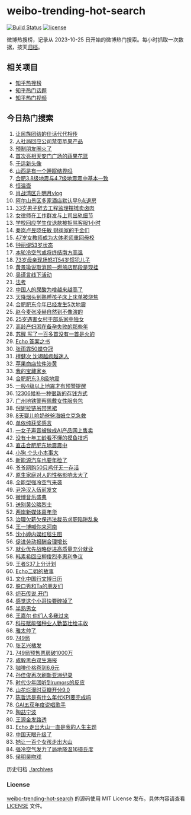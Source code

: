 # weibo-trending-hot-search

[![Build Status](https://github.com/justjavac/weibo-trending-hot-search/workflows/ci/badge.svg?branch=master)](https://github.com/justjavac/weibo-trending-hot-search/actions)
[![license](https://img.shields.io/github/license/justjavac/weibo-trending-hot-search)](https://github.com/justjavac/weibo-trending-hot-search/blob/master/LICENSE)

微博热搜榜，记录从 2023-10-25 日开始的微博热门搜索。每小时抓取一次数据，按天[归档](./archives)。

## 相关项目

- [知乎热搜榜](https://github.com/justjavac/zhihu-trending-top-search)
- [知乎热门话题](https://github.com/justjavac/zhihu-trending-hot-questions)
- [知乎热门视频](https://github.com/justjavac/zhihu-trending-hot-video)

## 今日热门搜索

<!-- BEGIN -->
<!-- 最后更新时间 Thu Sep 26 2024 07:21:44 GMT+0800 (China Standard Time) -->

1. [让民族团结的佳话代代相传](https://s.weibo.com//weibo?q=%23%E8%AE%A9%E6%B0%91%E6%97%8F%E5%9B%A2%E7%BB%93%E7%9A%84%E4%BD%B3%E8%AF%9D%E4%BB%A3%E4%BB%A3%E7%9B%B8%E4%BC%A0%23&Refer=new_time)
1. [人社局回应公司禁带苹果产品](https://s.weibo.com//weibo?q=%23%E4%BA%BA%E7%A4%BE%E5%B1%80%E5%9B%9E%E5%BA%94%E5%85%AC%E5%8F%B8%E7%A6%81%E5%B8%A6%E8%8B%B9%E6%9E%9C%E4%BA%A7%E5%93%81%23&t=31&band_rank=2&Refer=top)
1. [预制朋友圈火了](https://s.weibo.com//weibo?q=%E9%A2%84%E5%88%B6%E6%9C%8B%E5%8F%8B%E5%9C%88%E7%81%AB%E4%BA%86&t=31&band_rank=2&Refer=top)
1. [首次亮相天安门广场的蔬果花篮](https://s.weibo.com//weibo?q=%23%E9%A6%96%E6%AC%A1%E4%BA%AE%E7%9B%B8%E5%A4%A9%E5%AE%89%E9%97%A8%E5%B9%BF%E5%9C%BA%E7%9A%84%E8%94%AC%E6%9E%9C%E8%8A%B1%E7%AF%AE%23&t=31&band_rank=3&Refer=top)
1. [于适新头像](https://s.weibo.com//weibo?q=%E4%BA%8E%E9%80%82%E6%96%B0%E5%A4%B4%E5%83%8F&t=31&band_rank=4&Refer=top)
1. [山西是有一个睡眠结界吗](https://s.weibo.com//weibo?q=%23%E5%B1%B1%E8%A5%BF%E6%98%AF%E6%9C%89%E4%B8%80%E4%B8%AA%E7%9D%A1%E7%9C%A0%E7%BB%93%E7%95%8C%E5%90%97%23&t=31&band_rank=5&Refer=top)
1. [合肥3.8级地震与4.7级地震震中基本一致](https://s.weibo.com//weibo?q=%23%E5%90%88%E8%82%A53.8%E7%BA%A7%E5%9C%B0%E9%9C%87%E4%B8%8E4.7%E7%BA%A7%E5%9C%B0%E9%9C%87%E9%9C%87%E4%B8%AD%E5%9F%BA%E6%9C%AC%E4%B8%80%E8%87%B4%23&t=31&band_rank=7&Refer=top)
1. [恒温壶](https://s.weibo.com//weibo?q=%E6%81%92%E6%B8%A9%E5%A3%B6&t=31&band_rank=35&Refer=top)
1. [肖战湾区升明月vlog](https://s.weibo.com//weibo?q=%23%E8%82%96%E6%88%98%E6%B9%BE%E5%8C%BA%E5%8D%87%E6%98%8E%E6%9C%88vlog%23&t=31&band_rank=8&Refer=top)
1. [阿尔山景区多家酒店默认早9点退房](https://s.weibo.com//weibo?q=%23%E9%98%BF%E5%B0%94%E5%B1%B1%E6%99%AF%E5%8C%BA%E5%A4%9A%E5%AE%B6%E9%85%92%E5%BA%97%E9%BB%98%E8%AE%A4%E6%97%A99%E7%82%B9%E9%80%80%E6%88%BF%23&t=31&band_rank=16&Refer=top)
1. [33岁男子辞去工程监理摆摊卖卤肉](https://s.weibo.com//weibo?q=%2333%E5%B2%81%E7%94%B7%E5%AD%90%E8%BE%9E%E5%8E%BB%E5%B7%A5%E7%A8%8B%E7%9B%91%E7%90%86%E6%91%86%E6%91%8A%E5%8D%96%E5%8D%A4%E8%82%89%23&t=31&band_rank=10&Refer=top)
1. [女律师在工作群发与上司出轨细节](https://s.weibo.com//weibo?q=%23%E5%A5%B3%E5%BE%8B%E5%B8%88%E5%9C%A8%E5%B7%A5%E4%BD%9C%E7%BE%A4%E5%8F%91%E4%B8%8E%E4%B8%8A%E5%8F%B8%E5%87%BA%E8%BD%A8%E7%BB%86%E8%8A%82%23&t=31&band_rank=11&Refer=top)
1. [学校回应学生仅退款被拒骂客服1小时](https://s.weibo.com//weibo?q=%23%E5%AD%A6%E6%A0%A1%E5%9B%9E%E5%BA%94%E5%AD%A6%E7%94%9F%E4%BB%85%E9%80%80%E6%AC%BE%E8%A2%AB%E6%8B%92%E9%AA%82%E5%AE%A2%E6%9C%8D1%E5%B0%8F%E6%97%B6%23&t=31&band_rank=12&Refer=top)
1. [秦岚卢昱晓任敏 财阀家的千金们](https://s.weibo.com//weibo?q=%E7%A7%A6%E5%B2%9A%E5%8D%A2%E6%98%B1%E6%99%93%E4%BB%BB%E6%95%8F%20%E8%B4%A2%E9%98%80%E5%AE%B6%E7%9A%84%E5%8D%83%E9%87%91%E4%BB%AC&t=31&band_rank=13&Refer=top)
1. [47岁女教师成为大体老师重回母校](https://s.weibo.com//weibo?q=%2347%E5%B2%81%E5%A5%B3%E6%95%99%E5%B8%88%E6%88%90%E4%B8%BA%E5%A4%A7%E4%BD%93%E8%80%81%E5%B8%88%E9%87%8D%E5%9B%9E%E6%AF%8D%E6%A0%A1%23&t=31&band_rank=9&Refer=top)
1. [钟丽缇53岁状态](https://s.weibo.com//weibo?q=%E9%92%9F%E4%B8%BD%E7%BC%8753%E5%B2%81%E7%8A%B6%E6%80%81&t=31&band_rank=15&Refer=top)
1. [本轮冷空气或将终结南方高温](https://s.weibo.com//weibo?q=%23%E6%9C%AC%E8%BD%AE%E5%86%B7%E7%A9%BA%E6%B0%94%E6%88%96%E5%B0%86%E7%BB%88%E7%BB%93%E5%8D%97%E6%96%B9%E9%AB%98%E6%B8%A9%23&t=31&band_rank=10&Refer=top)
1. [73岁母亲现场怒打54岁惯犯儿子](https://s.weibo.com//weibo?q=%2373%E5%B2%81%E6%AF%8D%E4%BA%B2%E7%8E%B0%E5%9C%BA%E6%80%92%E6%89%9354%E5%B2%81%E6%83%AF%E7%8A%AF%E5%84%BF%E5%AD%90%23&t=31&band_rank=15&Refer=top)
1. [黄景瑜说取消顾一燃旅店那段是现挂](https://s.weibo.com//weibo?q=%E9%BB%84%E6%99%AF%E7%91%9C%E8%AF%B4%E5%8F%96%E6%B6%88%E9%A1%BE%E4%B8%80%E7%87%83%E6%97%85%E5%BA%97%E9%82%A3%E6%AE%B5%E6%98%AF%E7%8E%B0%E6%8C%82&t=31&band_rank=17&Refer=top)
1. [吴谨言线下活动](https://s.weibo.com//weibo?q=%E5%90%B4%E8%B0%A8%E8%A8%80%E7%BA%BF%E4%B8%8B%E6%B4%BB%E5%8A%A8&t=31&band_rank=5&Refer=top)
1. [法考](https://s.weibo.com//weibo?q=%E6%B3%95%E8%80%83&t=31&band_rank=1&Refer=top)
1. [中国人的尿酸为啥越来越高了](https://s.weibo.com//weibo?q=%23%E4%B8%AD%E5%9B%BD%E4%BA%BA%E7%9A%84%E5%B0%BF%E9%85%B8%E4%B8%BA%E5%95%A5%E8%B6%8A%E6%9D%A5%E8%B6%8A%E9%AB%98%E4%BA%86%23&t=31&band_rank=21&Refer=top)
1. [天降烟头到熟睡孩子床上床单被烧焦](https://s.weibo.com//weibo?q=%23%E5%A4%A9%E9%99%8D%E7%83%9F%E5%A4%B4%E5%88%B0%E7%86%9F%E7%9D%A1%E5%AD%A9%E5%AD%90%E5%BA%8A%E4%B8%8A%E5%BA%8A%E5%8D%95%E8%A2%AB%E7%83%A7%E7%84%A6%23&t=31&band_rank=27&Refer=top)
1. [合肥肥东今年已经发生5次地震](https://s.weibo.com//weibo?q=%23%E5%90%88%E8%82%A5%E8%82%A5%E4%B8%9C%E4%BB%8A%E5%B9%B4%E5%B7%B2%E7%BB%8F%E5%8F%91%E7%94%9F5%E6%AC%A1%E5%9C%B0%E9%9C%87%23&t=31&band_rank=8&Refer=top)
1. [赵今麦张凌赫自然到不像演的](https://s.weibo.com//weibo?q=%E8%B5%B5%E4%BB%8A%E9%BA%A6%E5%BC%A0%E5%87%8C%E8%B5%AB%E8%87%AA%E7%84%B6%E5%88%B0%E4%B8%8D%E5%83%8F%E6%BC%94%E7%9A%84&t=31&band_rank=14&Refer=top)
1. [25岁遇害女村干部系家中独女](https://s.weibo.com//weibo?q=%2325%E5%B2%81%E9%81%87%E5%AE%B3%E5%A5%B3%E6%9D%91%E5%B9%B2%E9%83%A8%E7%B3%BB%E5%AE%B6%E4%B8%AD%E7%8B%AC%E5%A5%B3%23&t=31&band_rank=28&Refer=top)
1. [高龄产妇困在备孕失败的那些年](https://s.weibo.com//weibo?q=%23%E9%AB%98%E9%BE%84%E4%BA%A7%E5%A6%87%E5%9B%B0%E5%9C%A8%E5%A4%87%E5%AD%95%E5%A4%B1%E8%B4%A5%E7%9A%84%E9%82%A3%E4%BA%9B%E5%B9%B4%23&t=31&band_rank=39&Refer=top)
1. [苏醒 写了一百多首没有一首是火的](https://s.weibo.com//weibo?q=%E8%8B%8F%E9%86%92%20%E5%86%99%E4%BA%86%E4%B8%80%E7%99%BE%E5%A4%9A%E9%A6%96%E6%B2%A1%E6%9C%89%E4%B8%80%E9%A6%96%E6%98%AF%E7%81%AB%E7%9A%84&t=31&band_rank=20&Refer=top)
1. [Echo 答案之书](https://s.weibo.com//weibo?q=Echo%20%E7%AD%94%E6%A1%88%E4%B9%8B%E4%B9%A6&t=31&band_rank=13&Refer=top)
1. [张雨霏50蝶夺冠](https://s.weibo.com//weibo?q=%23%E5%BC%A0%E9%9B%A8%E9%9C%8F50%E8%9D%B6%E5%A4%BA%E5%86%A0%23&t=31&band_rank=26&Refer=top)
1. [檀健次 沈翊越疯越迷人](https://s.weibo.com//weibo?q=%E6%AA%80%E5%81%A5%E6%AC%A1%20%E6%B2%88%E7%BF%8A%E8%B6%8A%E7%96%AF%E8%B6%8A%E8%BF%B7%E4%BA%BA&t=31&band_rank=49&Refer=top)
1. [苹果商店软件涉黄](https://s.weibo.com//weibo?q=%23%E8%8B%B9%E6%9E%9C%E5%95%86%E5%BA%97%E8%BD%AF%E4%BB%B6%E6%B6%89%E9%BB%84%23&t=31&band_rank=6&Refer=top)
1. [我的宝藏家乡](https://s.weibo.com//weibo?q=%23%E6%88%91%E7%9A%84%E5%AE%9D%E8%97%8F%E5%AE%B6%E4%B9%A1%23&t=31&band_rank=22&Refer=top)
1. [合肥肥东3.8级地震](https://s.weibo.com//weibo?q=%23%E5%90%88%E8%82%A5%E8%82%A5%E4%B8%9C3.8%E7%BA%A7%E5%9C%B0%E9%9C%87%23&t=31&band_rank=24&Refer=top)
1. [一般4级以上地震才有预警提醒](https://s.weibo.com//weibo?q=%23%E4%B8%80%E8%88%AC4%E7%BA%A7%E4%BB%A5%E4%B8%8A%E5%9C%B0%E9%9C%87%E6%89%8D%E6%9C%89%E9%A2%84%E8%AD%A6%E6%8F%90%E9%86%92%23&t=31&band_rank=23&Refer=top)
1. [12306候补一种很新的存钱方式](https://s.weibo.com//weibo?q=%2312306%E5%80%99%E8%A1%A5%E4%B8%80%E7%A7%8D%E5%BE%88%E6%96%B0%E7%9A%84%E5%AD%98%E9%92%B1%E6%96%B9%E5%BC%8F%23&t=31&band_rank=21&Refer=top)
1. [广州地铁警察佩戴女性服务包](https://s.weibo.com//weibo?q=%23%E5%B9%BF%E5%B7%9E%E5%9C%B0%E9%93%81%E8%AD%A6%E5%AF%9F%E4%BD%A9%E6%88%B4%E5%A5%B3%E6%80%A7%E6%9C%8D%E5%8A%A1%E5%8C%85%23&t=31&band_rank=34&Refer=top)
1. [倪妮拉链吊带黑裙](https://s.weibo.com//weibo?q=%E5%80%AA%E5%A6%AE%E6%8B%89%E9%93%BE%E5%90%8A%E5%B8%A6%E9%BB%91%E8%A3%99&t=31&band_rank=29&Refer=top)
1. [8天婴儿呛奶爸爸海姆立克急救](https://s.weibo.com//weibo?q=%238%E5%A4%A9%E5%A9%B4%E5%84%BF%E5%91%9B%E5%A5%B6%E7%88%B8%E7%88%B8%E6%B5%B7%E5%A7%86%E7%AB%8B%E5%85%8B%E6%80%A5%E6%95%91%23&t=31&band_rank=22&Refer=top)
1. [单依纯获奖感言](https://s.weibo.com//weibo?q=%E5%8D%95%E4%BE%9D%E7%BA%AF%E8%8E%B7%E5%A5%96%E6%84%9F%E8%A8%80&t=31&band_rank=18&Refer=top)
1. [一女子声音被做成AI产品网上售卖](https://s.weibo.com//weibo?q=%23%E4%B8%80%E5%A5%B3%E5%AD%90%E5%A3%B0%E9%9F%B3%E8%A2%AB%E5%81%9A%E6%88%90AI%E4%BA%A7%E5%93%81%E7%BD%91%E4%B8%8A%E5%94%AE%E5%8D%96%23&t=31&band_rank=30&Refer=top)
1. [没有十年工龄看不懂的摸鱼技巧](https://s.weibo.com//weibo?q=%23%E6%B2%A1%E6%9C%89%E5%8D%81%E5%B9%B4%E5%B7%A5%E9%BE%84%E7%9C%8B%E4%B8%8D%E6%87%82%E7%9A%84%E6%91%B8%E9%B1%BC%E6%8A%80%E5%B7%A7%23&t=31&band_rank=41&Refer=top)
1. [直击合肥肥东地震震中](https://s.weibo.com//weibo?q=%23%E7%9B%B4%E5%87%BB%E5%90%88%E8%82%A5%E8%82%A5%E4%B8%9C%E5%9C%B0%E9%9C%87%E9%9C%87%E4%B8%AD%23&t=31&band_rank=43&Refer=top)
1. [小狗 个头小本事大](https://s.weibo.com//weibo?q=%E5%B0%8F%E7%8B%97%20%E4%B8%AA%E5%A4%B4%E5%B0%8F%E6%9C%AC%E4%BA%8B%E5%A4%A7&t=31&band_rank=43&Refer=top)
1. [新能源汽车也要年检了](https://s.weibo.com//weibo?q=%23%E6%96%B0%E8%83%BD%E6%BA%90%E6%B1%BD%E8%BD%A6%E4%B9%9F%E8%A6%81%E5%B9%B4%E6%A3%80%E4%BA%86%23&t=31&band_rank=44&Refer=top)
1. [爷爷网购50只鸡仔无一存活](https://s.weibo.com//weibo?q=%23%E7%88%B7%E7%88%B7%E7%BD%91%E8%B4%AD50%E5%8F%AA%E9%B8%A1%E4%BB%94%E6%97%A0%E4%B8%80%E5%AD%98%E6%B4%BB%23&t=31&band_rank=22&Refer=top)
1. [原生家庭对人的性格影响太大了](https://s.weibo.com//weibo?q=%E5%8E%9F%E7%94%9F%E5%AE%B6%E5%BA%AD%E5%AF%B9%E4%BA%BA%E7%9A%84%E6%80%A7%E6%A0%BC%E5%BD%B1%E5%93%8D%E5%A4%AA%E5%A4%A7%E4%BA%86&t=31&band_rank=47&Refer=top)
1. [全能型强冷空气来袭](https://s.weibo.com//weibo?q=%23%E5%85%A8%E8%83%BD%E5%9E%8B%E5%BC%BA%E5%86%B7%E7%A9%BA%E6%B0%94%E6%9D%A5%E8%A2%AD%23&t=31&band_rank=42&Refer=top)
1. [尹净汉入伍前发文](https://s.weibo.com//weibo?q=%23%E5%B0%B9%E5%87%80%E6%B1%89%E5%85%A5%E4%BC%8D%E5%89%8D%E5%8F%91%E6%96%87%23&t=31&band_rank=48&Refer=top)
1. [微博音乐盛典](https://s.weibo.com//weibo?q=%E5%BE%AE%E5%8D%9A%E9%9F%B3%E4%B9%90%E7%9B%9B%E5%85%B8&t=31&band_rank=27&Refer=top)
1. [送别黄公略烈士](https://s.weibo.com//weibo?q=%23%E9%80%81%E5%88%AB%E9%BB%84%E5%85%AC%E7%95%A5%E7%83%88%E5%A3%AB%23&t=31&band_rank=41&Refer=top)
1. [两岸新媒体嘉年华](https://s.weibo.com//weibo?q=%23%E4%B8%A4%E5%B2%B8%E6%96%B0%E5%AA%92%E4%BD%93%E5%98%89%E5%B9%B4%E5%8D%8E%23&t=31&band_rank=3&Refer=top)
1. [治理欠薪欠保违法裁员求职陷阱乱象](https://s.weibo.com//weibo?q=%23%E6%B2%BB%E7%90%86%E6%AC%A0%E8%96%AA%E6%AC%A0%E4%BF%9D%E8%BF%9D%E6%B3%95%E8%A3%81%E5%91%98%E6%B1%82%E8%81%8C%E9%99%B7%E9%98%B1%E4%B9%B1%E8%B1%A1%23&t=31&band_rank=10&Refer=top)
1. [王一博喊你来河南](https://s.weibo.com//weibo?q=%23%E7%8E%8B%E4%B8%80%E5%8D%9A%E5%96%8A%E4%BD%A0%E6%9D%A5%E6%B2%B3%E5%8D%97%23&t=31&band_rank=25&Refer=top)
1. [沈小婷内娱红毯生图](https://s.weibo.com//weibo?q=%23%E6%B2%88%E5%B0%8F%E5%A9%B7%E5%86%85%E5%A8%B1%E7%BA%A2%E6%AF%AF%E7%94%9F%E5%9B%BE%23&t=31&band_rank=25&Refer=top)
1. [促进劳动报酬合理增长](https://s.weibo.com//weibo?q=%23%E4%BF%83%E8%BF%9B%E5%8A%B3%E5%8A%A8%E6%8A%A5%E9%85%AC%E5%90%88%E7%90%86%E5%A2%9E%E9%95%BF%23&t=31&band_rank=46&Refer=top)
1. [就业优先战略促进高质量充分就业](https://s.weibo.com//weibo?q=%23%E5%B0%B1%E4%B8%9A%E4%BC%98%E5%85%88%E6%88%98%E7%95%A5%E4%BF%83%E8%BF%9B%E9%AB%98%E8%B4%A8%E9%87%8F%E5%85%85%E5%88%86%E5%B0%B1%E4%B8%9A%23&t=31&band_rank=47&Refer=top)
1. [韩素希回应柳俊烈李惠利争议](https://s.weibo.com//weibo?q=%23%E9%9F%A9%E7%B4%A0%E5%B8%8C%E5%9B%9E%E5%BA%94%E6%9F%B3%E4%BF%8A%E7%83%88%E6%9D%8E%E6%83%A0%E5%88%A9%E4%BA%89%E8%AE%AE%23&t=31&band_rank=13&Refer=top)
1. [王者S37上分计划](https://s.weibo.com//weibo?q=%23%E7%8E%8B%E8%80%85S37%E4%B8%8A%E5%88%86%E8%AE%A1%E5%88%92%23&t=31&band_rank=37&Refer=top)
1. [Echo二姐的故事](https://s.weibo.com//weibo?q=Echo%E4%BA%8C%E5%A7%90%E7%9A%84%E6%95%85%E4%BA%8B&t=31&band_rank=36&Refer=top)
1. [文化中国行文博日历](https://s.weibo.com//weibo?q=%23%E6%96%87%E5%8C%96%E4%B8%AD%E5%9B%BD%E8%A1%8C%E6%96%87%E5%8D%9A%E6%97%A5%E5%8E%86%23&t=31&band_rank=21&Refer=top)
1. [脱口秀和Ta的朋友们](https://s.weibo.com//weibo?q=%E8%84%B1%E5%8F%A3%E7%A7%80%E5%92%8CTa%E7%9A%84%E6%9C%8B%E5%8F%8B%E4%BB%AC&t=31&band_rank=30&Refer=top)
1. [炉石传说 开门](https://s.weibo.com//weibo?q=%E7%82%89%E7%9F%B3%E4%BC%A0%E8%AF%B4%20%E5%BC%80%E9%97%A8&t=31&band_rank=32&Refer=top)
1. [感觉这个小哥快要碎掉了](https://s.weibo.com//weibo?q=%E6%84%9F%E8%A7%89%E8%BF%99%E4%B8%AA%E5%B0%8F%E5%93%A5%E5%BF%AB%E8%A6%81%E7%A2%8E%E6%8E%89%E4%BA%86&t=31&band_rank=46&Refer=top)
1. [半熟男女](https://s.weibo.com//weibo?q=%E5%8D%8A%E7%86%9F%E7%94%B7%E5%A5%B3&t=31&band_rank=30&Refer=top)
1. [王嘉尔 你们人多我过来](https://s.weibo.com//weibo?q=%E7%8E%8B%E5%98%89%E5%B0%94%20%E4%BD%A0%E4%BB%AC%E4%BA%BA%E5%A4%9A%E6%88%91%E8%BF%87%E6%9D%A5&t=31&band_rank=31&Refer=top)
1. [科技赋能强种业人勤苗壮绘丰收](https://s.weibo.com//weibo?q=%23%E7%A7%91%E6%8A%80%E8%B5%8B%E8%83%BD%E5%BC%BA%E7%A7%8D%E4%B8%9A%E4%BA%BA%E5%8B%A4%E8%8B%97%E5%A3%AE%E7%BB%98%E4%B8%B0%E6%94%B6%23&Refer=new_time)
1. [雅太帅了](https://s.weibo.com//weibo?q=%E9%9B%85%E5%A4%AA%E5%B8%85%E4%BA%86&t=31&band_rank=25&Refer=top)
1. [749局](https://s.weibo.com//weibo?q=749%E5%B1%80&t=31&band_rank=37&Refer=top)
1. [张艺兴橘发](https://s.weibo.com//weibo?q=%23%E5%BC%A0%E8%89%BA%E5%85%B4%E6%A9%98%E5%8F%91%23&t=31&band_rank=44&Refer=top)
1. [749局预售票房破1000万](https://s.weibo.com//weibo?q=%23749%E5%B1%80%E9%A2%84%E5%94%AE%E7%A5%A8%E6%88%BF%E7%A0%B41000%E4%B8%87%23&t=31&band_rank=38&Refer=top)
1. [成毅黑白双生海报](https://s.weibo.com//weibo?q=%23%E6%88%90%E6%AF%85%E9%BB%91%E7%99%BD%E5%8F%8C%E7%94%9F%E6%B5%B7%E6%8A%A5%23&t=31&band_rank=46&Refer=top)
1. [咖啡价格卷到6.6元](https://s.weibo.com//weibo?q=%23%E5%92%96%E5%95%A1%E4%BB%B7%E6%A0%BC%E5%8D%B7%E5%88%B06.6%E5%85%83%23&t=31&band_rank=40&Refer=top)
1. [孙佳俊再次刷新亚洲纪录](https://s.weibo.com//weibo?q=%23%E5%AD%99%E4%BD%B3%E4%BF%8A%E5%86%8D%E6%AC%A1%E5%88%B7%E6%96%B0%E4%BA%9A%E6%B4%B2%E7%BA%AA%E5%BD%95%23&t=31&band_rank=42&Refer=top)
1. [时代少年团听到rumors的反应](https://s.weibo.com//weibo?q=%E6%97%B6%E4%BB%A3%E5%B0%91%E5%B9%B4%E5%9B%A2%E5%90%AC%E5%88%B0rumors%E7%9A%84%E5%8F%8D%E5%BA%94&t=31&band_rank=19&Refer=top)
1. [山花烂漫时豆瓣开分9.0](https://s.weibo.com//weibo?q=%23%E5%B1%B1%E8%8A%B1%E7%83%82%E6%BC%AB%E6%97%B6%E8%B1%86%E7%93%A3%E5%BC%80%E5%88%869.0%23&t=31&band_rank=38&Refer=top)
1. [陈哲远是有什么年代KPI要完成吗](https://s.weibo.com//weibo?q=%E9%99%88%E5%93%B2%E8%BF%9C%E6%98%AF%E6%9C%89%E4%BB%80%E4%B9%88%E5%B9%B4%E4%BB%A3KPI%E8%A6%81%E5%AE%8C%E6%88%90%E5%90%97&t=31&band_rank=41&Refer=top)
1. [GAI五获年度说唱歌手](https://s.weibo.com//weibo?q=GAI%E4%BA%94%E8%8E%B7%E5%B9%B4%E5%BA%A6%E8%AF%B4%E5%94%B1%E6%AD%8C%E6%89%8B&t=31&band_rank=33&Refer=top)
1. [陶喆宁波](https://s.weibo.com//weibo?q=%E9%99%B6%E5%96%86%E5%AE%81%E6%B3%A2&t=31&band_rank=50&Refer=top)
1. [王源金发路透](https://s.weibo.com//weibo?q=%23%E7%8E%8B%E6%BA%90%E9%87%91%E5%8F%91%E8%B7%AF%E9%80%8F%23&t=31&band_rank=47&Refer=top)
1. [Echo 走出大山一直是我的人生主题](https://s.weibo.com//weibo?q=Echo%20%E8%B5%B0%E5%87%BA%E5%A4%A7%E5%B1%B1%E4%B8%80%E7%9B%B4%E6%98%AF%E6%88%91%E7%9A%84%E4%BA%BA%E7%94%9F%E4%B8%BB%E9%A2%98&t=31&band_rank=49&Refer=top)
1. [中国天眼升级了](https://s.weibo.com//weibo?q=%23%E4%B8%AD%E5%9B%BD%E5%A4%A9%E7%9C%BC%E5%8D%87%E7%BA%A7%E4%BA%86%23&t=31&band_rank=3&Refer=top)
1. [她让一百个女孩走出大山](https://s.weibo.com//weibo?q=%E5%A5%B9%E8%AE%A9%E4%B8%80%E7%99%BE%E4%B8%AA%E5%A5%B3%E5%AD%A9%E8%B5%B0%E5%87%BA%E5%A4%A7%E5%B1%B1&t=31&band_rank=45&Refer=top)
1. [强冷空气发力了局地降温16摄氏度](https://s.weibo.com//weibo?q=%23%E5%BC%BA%E5%86%B7%E7%A9%BA%E6%B0%94%E5%8F%91%E5%8A%9B%E4%BA%86%E5%B1%80%E5%9C%B0%E9%99%8D%E6%B8%A916%E6%91%84%E6%B0%8F%E5%BA%A6%23&t=31&band_rank=48&Refer=top)
1. [侯明昊吻戏](https://s.weibo.com//weibo?q=%E4%BE%AF%E6%98%8E%E6%98%8A%E5%90%BB%E6%88%8F&t=31&band_rank=49&Refer=top)

<!-- END -->

历史归档 [./archives](./archives)

### License

[weibo-trending-hot-search](https://github.com/justjavac/weibo-trending-hot-search) 的源码使用 MIT License
发布。具体内容请查看 [LICENSE](./LICENSE) 文件。
